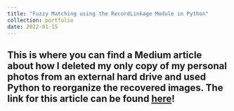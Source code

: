 ```yaml
---
title: "Fuzzy Matching using the RecordLinkage Module in Python"
collection: portfolio
date: 2022-01-15
---
```


This is where you can find a Medium article about how I deleted my only copy of my personal photos from an external hard drive and used Python to reorganize the recovered images. The link for this article can be found [here](https://rachael-phillips-data-expert.medium.com/fuzzy-matching-using-the-recordlinkage-module-in-python-bc14483582a3)!
------

